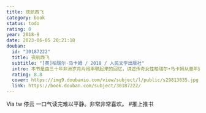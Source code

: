 ```yaml
---
title: 夜航西飞
category: book
status: todo
rating: 0
year: 2018-9
date: 2023-06-05 20:21:18
douban:
  id: "30187222"
  title: 夜航西飞
  subtitle: "[英]柏瑞尔·马卡姆 / 2018 / 人民文学出版社"
  intro: 本书是由三十年非洲岁月片段串联起来的回忆，讲述传奇女性柏瑞尔•马卡姆从童年到一九三六年的人生经历。她热衷于训练赛马和驾驶飞机。书中有她在非洲度过的童年、参与狩猎的情景、与当地土著的情谊、训练赛马的过程，以及独自驾驶单翼双座木螺旋桨飞机，在东部非洲从事职业飞行并猎队搜寻大象踪迹的往事；还详细描述了她从非洲驾机回英国沿途所遭遇到的政治与自然险阻；最后更记录了她在一九三六年九月独自驾机从英国飞越大西洋直抵北美的经过。
  rating: 8.8
  cover: https://img9.doubanio.com/view/subject/l/public/s29813835.jpg
  link: https://book.douban.com/subject/30187222/
---
```


Via tw 停云 一口气读完难以平静。非常非常喜欢。 
#推上推书
